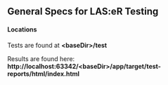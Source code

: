 
## General Specs for LAS:eR Testing

#### Locations

Tests are found at **\<baseDir\>/test**

Results are found here:
**http://localhost:63342/\<baseDir\>/app/target/test-reports/html/index.html**
